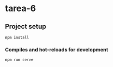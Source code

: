 # tarea-6

## Project setup
```
npm install
```

### Compiles and hot-reloads for development
```
npm run serve
```

